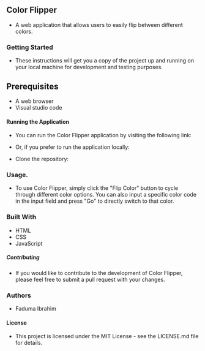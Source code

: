 ## Color Flipper

-   A web application that allows users to easily flip between different colors.

### Getting Started
-  These instructions will get you a copy of the project up and running on your local machine for development and testing purposes.

## Prerequisites
-  A web browser
- Visual studio code 

#### Running the Application
- You can run the Color Flipper application by visiting the following link: 

- Or, if you prefer to run the application locally:

- Clone the repository:

### Usage.

- To use Color Flipper, simply click the "Flip Color" button to cycle through different color options. You can also input a specific color code in the input field and press "Go" to directly switch to that color.

### Built With
- HTML
- CSS
- JavaScript

##### Contributing
- If you would like to contribute to the development of Color Flipper, please feel free to submit a pull request with your changes.

### Authors
- Faduma Ibrahim 
#### License
- This project is licensed under the MIT License - see the LICENSE.md file for details.